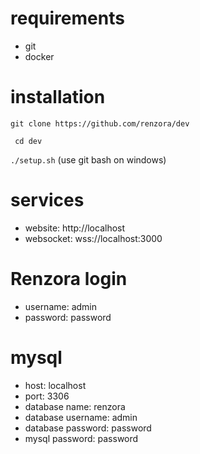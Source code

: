 # requirements
- git
- docker

# installation
```git clone https://github.com/renzora/dev```

``` cd dev```

```./setup.sh``` (use git bash on windows)

# services
- website: http://localhost
- websocket: wss://localhost:3000

# Renzora login
- username: admin
- password: password

# mysql
- host: localhost
- port: 3306
- database name: renzora
- database username: admin
- database password: password
- mysql password: password